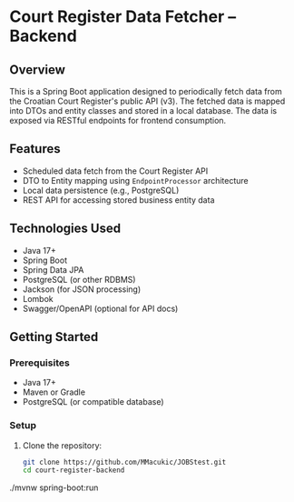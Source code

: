 # Court Register Data Fetcher – Backend

## Overview

This is a Spring Boot application designed to periodically fetch data from the Croatian Court Register's public API (v3). The fetched data is mapped into DTOs and entity classes and stored in a local database. The data is exposed via RESTful endpoints for frontend consumption.

## Features

- Scheduled data fetch from the Court Register API
- DTO to Entity mapping using `EndpointProcessor` architecture
- Local data persistence (e.g., PostgreSQL)
- REST API for accessing stored business entity data

## Technologies Used

- Java 17+
- Spring Boot
- Spring Data JPA
- PostgreSQL (or other RDBMS)
- Jackson (for JSON processing)
- Lombok
- Swagger/OpenAPI (optional for API docs)


## Getting Started

### Prerequisites

- Java 17+
- Maven or Gradle
- PostgreSQL (or compatible database)

### Setup

1. Clone the repository:
   ```bash
   git clone https://github.com/MMacukic/JOBStest.git
   cd court-register-backend
./mvnw spring-boot:run


